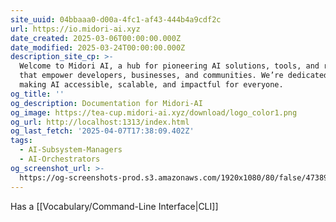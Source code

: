 ```yaml
---
site_uuid: 04bbaaa0-d00a-4fc1-af43-444b4a9cdf2c
url: https://io.midori-ai.xyz
date_created: 2025-03-06T00:00:00.000Z
date_modified: 2025-03-24T00:00:00.000Z
description_site_cp: >-
  Welcome to Midori AI, a hub for pioneering AI solutions, tools, and research
  that empower developers, businesses, and communities. We’re dedicated to
  making AI accessible, scalable, and impactful for everyone.
og_title: ''
og_description: Documentation for Midori-AI
og_image: https://tea-cup.midori-ai.xyz/download/logo_color1.png
og_url: http://localhost:1313/index.html
og_last_fetch: '2025-04-07T17:38:09.402Z'
tags:
  - AI-Subsystem-Managers
  - AI-Orchestrators
og_screenshot_url: >-
  https://og-screenshots-prod.s3.amazonaws.com/1920x1080/80/false/4738929479200efa382d20de1679b3adbd5da5ad074774f5ac67b802a56dc820.jpeg
---
```


Has a [[Vocabulary/Command-Line Interface|CLI]]
